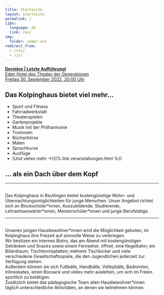 ```yaml
---
title: Startseite
layout: startseite
permalink: /
i18n:
  language: de
  link: /en/
img:
  folder: ueber-uns
redirect_from:
  - /css/
  - /js/
---
```


<div>
  <a href="{% include img-link id='Eden_Hotel_Derniere.pdf' folder='pdf' %}">
    <div class="alert alert-danger text-dark" id="alert-derniere">
      <strong>Dernière | Letzte Aufführung!</strong><br>
      Eden Hotel des Theater der Generationen<br>
      Freitag 30. September 2022, 20:00 Uhr
    </div>
  </a>
</div>
<script>
  if (+new Date() > +new Date("2022-10-01")) document.getElementById("alert-derniere").style.display = "none";
</script>

## Das Kolpinghaus bietet viel mehr...

- Sport und Fitness
- Fahrradwerkstatt
- Theaterspielen
- Gartenprojekte
- Musik mit der Philharmonie
- Trommeln
- Bücherbörse
- Malen
- Sprachkurse
- Ausflüge
- [Und vieles mehr &rarr;]({% link veranstaltungen.html %})

## ... als ein Dach über dem Kopf

---

<br>
Das Kolpinghaus in Reutlingen bietet kostengünstige Wohn- und Übernachtungsmöglichkeiten für junge Menschen. Unser Angebot richtet sich an Blockschüler*innen, Auszubildende, Studierende, Lehramtsanwärter*innen, Meisterschüler*innen und junge Berufstätige.

---

<br>
Unseren jungen Hausbewohner*innen wird die Möglichkeit geboten, im Kolpinghaus ihre Freizeit auf sinnvolle Weise zu verbringen.<br>
Wir besitzen ein internes Bistro, das am Abend mit kostengünstigen Getränken und Snacks sowie einem Fernseher, öffnet; eine Kegelbahn; ein Billardraum; Tischtennisplatten; mehrere Tischkicker und viele verschiedene Gesellschaftsspiele, die den Jugendlichen jederzeit zur Verfügung stehen. <br>
Außerdem können sie sich Fußbälle, Handbälle, Volleybälle, Badminton, Inlineskates, einen Boxsack und vieles mehr ausleihen, um sich im Freien sportlich zu betätigen.<br>
Zusätzlich bietet das pädagogische Team allen Hausbewohner*innen täglich unterschiedliche Aktivitäten, an denen sie teilnehmen können.<br>
